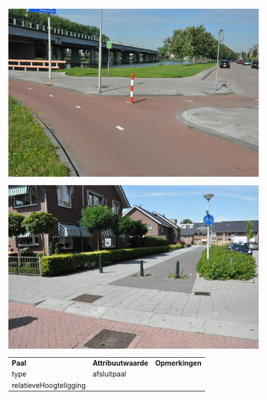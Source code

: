 ![](media/45ff9b7864762b6aa1c01bd5e8b32a48c6a2abda.jpg)

![](media/052926ae6d47d08ede88df9fac573f61bdccd0ec.jpg)

|                        |                     |                 |
|------------------------|---------------------|-----------------|
| **Paal**               | **Attribuutwaarde** | **Opmerkingen** |
| type                   | afsluitpaal         |                 |
| relatieveHoogteligging |                     |                 |

